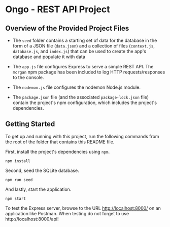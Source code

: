 
# Ongo - REST API Project

## Overview of the Provided Project Files

* The `seed` folder contains a starting set of data for the database in the form of a JSON file (`data.json`) and a collection of files (`context.js`, `database.js`, and `index.js`) that can be used to create the app's database and populate it with data

* The `app.js` file configures Express to serve a simple REST API. The `morgan` npm package has been included to log HTTP requests/responses to the console.

* The `nodemon.js` file configures the nodemon Node.js module.

* The `package.json` file (and the associated `package-lock.json` file) contain the project's npm configuration, which includes the project's dependencies.

## Getting Started

To get up and running with this project, run the following commands from the root of the folder that contains this README file.

First, install the project's dependencies using `npm`.

```
npm install

```

Second, seed the SQLite database.

```
npm run seed
```

And lastly, start the application.

```
npm start
```

To test the Express server, browse to the URL [http://localhost:8000/](http://localhost:8000/) on an application like Postman. When testing do not forget to use http://localhost:8000/api!